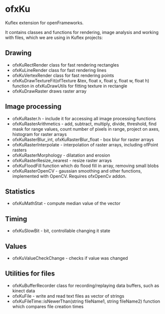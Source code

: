 # ofxKu
Kuflex extension for openFrameworks.

It contains classes and functions for rendering, image analysis and working with files, which we are using in Kuflex projects:

## Drawing
* ofxKuRectRender class for fast rendering rectangles
* ofxKuLineRender class for fast rendering lines
* ofxKuVertexRender class for fast rendering points
* ofxKuDrawTextureFit(ofTexture &tex, float x, float y, float w, float h) function in ofxKuDrawUtils for fitting texture in rectangle
* ofxKuDrawRaster draws raster array

## Image processing
* ofxKuRaster.h - include it for accessing all image processing functions
* ofxKuRasterArithmetics - add, subtract, multiply, divide, threshold, find mask for range values, 
count number of pixels in range, project on axes, histogram for raster arrays
* ofxKuRasterBlur_int, ofxKuRasterBlur_float - box blur for raster arrays
* ofxKuRasterInterpolate - interpolation of raster arrays, including ofPoint rasters
* ofxKuRasterMorphology - dilatation and erosion
* ofxKuRasterResize_nearest - resize raster arrays
* ofxKuFloodFill function which do flood fill in array, removing small blobs
* ofxKuRasterOpenCV - gaussian smoothing and other functions, implemented with OpenCV. Requires ofxOpenCv addon.

## Statistics
* ofxKuMathStat - compute median value of the vector

## Timing
* ofxKuSlowBit - bit, controllable changing it state

## Values
* ofxKuValueCheckChange - checks if value was changed

## Utilities for files
* ofxKuBufferRecorder class for recording/replaying data buffers, such as kinect data
* ofxKuFile - write and read text files as vector of strings
* ofxKuFileTime::isNewerThan(string fileName1, string fileName2) function which compares file creation times


